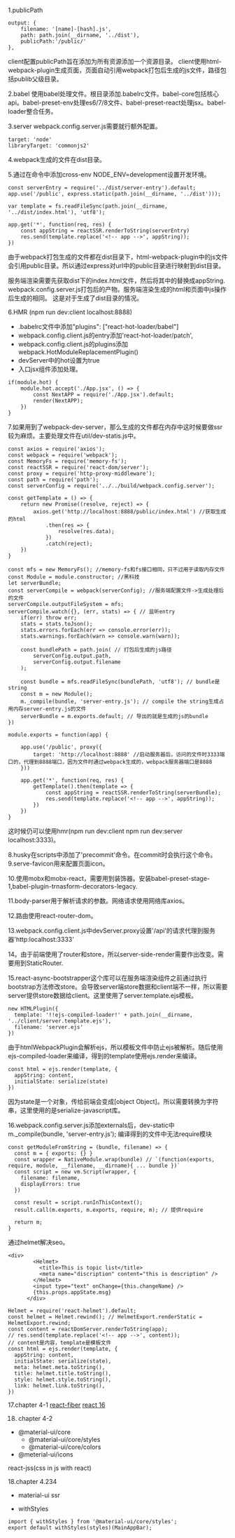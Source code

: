 1.publicPath
```
output: {
    filename: '[name]-[hash].js',
    path: path.join(__dirname, '../dist'),
    publicPath:'/public/'
},
```
client配置publicPath旨在添加为所有资源添加一个资源目录。
client使用html-webpack-plugin生成页面，页面自动引用webpack打包后生成的js文件，路径包括publib父级目录。

2.babel
使用babel处理文件。根目录添加.babelrc文件。babel-core包括核心api。babel-preset-env处理es6/7/8文件、babel-preset-react处理jsx。babel-loader整合任务。

3.server
webpack.config.server.js需要就行额外配置。
```
target: 'node'
libraryTarget: 'commonjs2'
```

4.webpack生成的文件在dist目录。

5.通过在命令中添加cross-env NODE_ENV=development设置开发环境。
```
const serverEntry = require('../dist/server-entry').default;
app.use('/public', express.static(path.join(__dirname, '../dist')));

var template = fs.readFileSync(path.join(__dirname, '../dist/index.html'), 'utf8');

app.get('*', function(req, res) {
    const appString = reactSSR.renderToString(serverEntry)
    res.send(template.replace('<!-- app -->', appString));
})
```
由于webpack打包生成的文件都在dist目录下，html-webpack-plugin中的js文件会引用public目录。所以通过express对url中的public目录进行映射到dist目录。

服务端渲染需要先获取dist下的index.html文件，然后将其中的<!-- app -->替换成appString. webpack.config.server.js打包后的产物。服务端渲染生成的html和页面中js操作后生成的相同。
这是对于生成了dist目录的情况。

6.HMR (npm run dev:client localhost:8888)
- .babelrc文件中添加"plugins": ["react-hot-loader/babel"]
- webpack.config.client.js的entry添加'react-hot-loader/patch',
- webpack.config.client.js的plugins添加webpack.HotModuleReplacementPlugin()
- devServer中的hot设置为true
- 入口jsx组件添加处理。
```
if(module.hot) {
    module.hot.accept('./App.jsx', () => {
        const NextAPP = require('./App.jsx').default;
        render(NextAPP);
    })
}
```

7.如果用到了webpack-dev-server，那么生成的文件都在内存中这时候要做ssr较为麻烦。主要处理文件在util/dev-statis.js中。
```
const axios = require('axios');
const webpack = require('webpack');
const MemoryFs = require('memory-fs');
const reactSSR = require('react-dom/server');
const proxy = require('http-proxy-middleware');
const path = require('path');
const serverConfig = require('../../build/webpack.config.server');

const getTemplate = () => {
    return new Promise((resolve, reject) => {
        axios.get('http://localhost:8888/public/index.html') //获取生成的html
            .then(res => {
                resolve(res.data);
            })
            .catch(reject);
    })
}

const mfs = new MemoryFs(); //memory-fs和fs接口相同，只不过用于读取内存文件
const Module = module.constructor; //黑科技
let serverBundle;
const serverCompile = webpack(serverConfig); //服务端配置文件->生成处理后的文件
serverCompile.outputFileSystem = mfs;
serverCompile.watch({}, (err, stats) => { // 监听entry
    if(err) throw err;
    stats = stats.toJson();
    stats.errors.forEach(err => console.error(err));
    stats.warnings.forEach(warn => console.warn(warn));

    const bundlePath = path.join( // 打包后生成的js路径
        serverConfig.output.path,
        serverConfig.output.filename
    );

    const bundle = mfs.readFileSync(bundlePath, 'utf8'); // bundle是string
    const m = new Module();
    m._compile(bundle, 'server-entry.js'); // compile the string生成占用内存server-entry.js的文件
    serverBundle = m.exports.default; // 导出的就是生成的js的bundle
})

module.exports = function(app) {

    app.use('/public', proxy({
        target: 'http://localhost:8888' //启动服务器后，访问的文件时3333端口的，代理到8888端口，因为文件时通过webpack生成的，webpack服务器端口是8888
    }))

    app.get('*', function(req, res) {
        getTemplate().then(template => {
            const appString = reactSSR.renderToString(serverBundle);
            res.send(template.replace('<!-- app -->', appString));
        })
    })
}
```
这时候仍可以使用hmr(npm run dev:client npm run dev:server localhost:3333)。

8.husky在scripts中添加了'precommit'命令。在commit时会执行这个命令。
9.serve-favicon用来配置页面icon。

10.使用mobx和mobx-react，需要用到装饰器。安装babel-preset-stage-1,babel-plugin-trnasform-decorators-legacy.

11.body-parser用于解析请求的参数。网络请求使用网络库axios。

12.路由使用react-router-dom。

13.webpack.config.client.js中devServer.proxy设置'/api'的请求代理到服务器'http:localhost:3333'

14。由于前端使用了router和store，所以server-side-render需要作出改变。需要用到StaticRouter.

15.react-async-bootstrapper这个库可以在服务端渲染组件之前通过执行bootstrap方法修改store。会导致server端store数据和client端不一样，所以需要server提供store数据给client。这里使用了server.template.ejs模板。
```
new HTMLPlugin({
  template: '!!ejs-compiled-loader!' + path.join(__dirname, '../client/server.template.ejs'),
  filename: 'server.ejs'
})
```
由于htmlWebpackPlugin会解析ejs，所以模板文件中防止ejs被解析。随后使用ejs-compiled-loader来编译，得到的template使用ejs.render来编译。
```
const html = ejs.render(template, {
  appString: content,
  initialState: serialize(state)
})
```
因为state是一个对象，传给前端会变成[object Object]。所以需要转换为字符串，这里使用的是serialize-javascript库。

16.webpack.config.server.js添加externals后，dev-static中m._compile(bundle, 'server-entry.js'); 编译得到的文件中无法require模块
```
const getModuleFromString = (bundle, filename) => {
  const m = { exports: {} }
  const wrapper = NativeModule.wrap(bundle) // `(function(exports, require, module, __filename, __dirname){ ... bundle })`
  const script = new vm.Script(wrapper, {
    filename: filename,
    displayErrors: true
  })

  const result = script.runInThisContext();
  result.call(m.exports, m.exports, require, m); // 提供require

  return m;
}
```
通过helmet解决seo。
```
<div>
        <Helmet>
          <title>This is topic list</title>
          <meta name="discription" content="this is description" />
        </Helmet>
        <input type="text" onChange={this.changeName} />
        {this.props.appState.msg}
      </div>
```
```
Helmet = require('react-helmet').default;
const helmet = Helmet.rewind(); // HelmetExport.renderStatic = HelmetExport.rewind;
const content = reactDomServer.renderToString(app);
// res.send(template.replace('<!-- app -->', content));
// content是内容，template是模板文件
const html = ejs.render(template, {
  appString: content,
  initialState: serialize(state),
  meta: helmet.meta.toString(),
  title: helmet.title.toString(),
  style: helmet.style.toString(),
  link: helmet.link.toString(),
})

```

17.chapter 4-1
[react-fiber](http://www.ayqy.net/blog/dive-into-react-fiber/)
[react 16](http://www.ayqy.net/blog/dive-into-react-fiber/)

18. chapter 4-2
- @material-ui/core
  - @material-ui/core/styles
  - @material-ui/core/colors
- @meterial-ui/icons

react-jss(css in js with react)

18.chapter 4.234
- material-ui ssr

- withStyles
```
import { withStyles } from '@material-ui/core/styles';
export default withStyles(styles)(MainAppBar);
```
